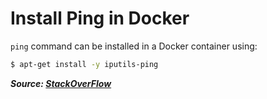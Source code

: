 # Install Ping in Docker

`ping` command can be installed in a Docker container using:

```bash
$ apt-get install -y iputils-ping
```

**_Source: [StackOverFlow](https://stackoverflow.com/a/39901446)_**
